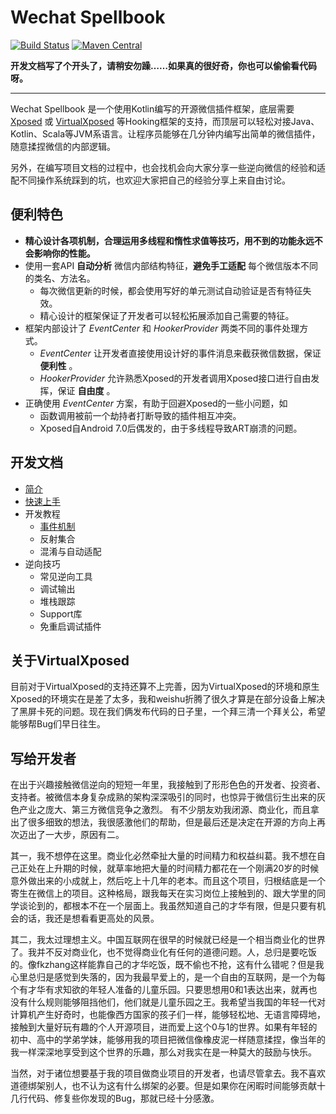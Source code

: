 # Wechat Spellbook

[![Build Status](https://travis-ci.org/Gh0u1L5/WechatSpellbook.svg?branch=master)](https://travis-ci.org/Gh0u1L5/WechatSpellbook) [![Maven Central](https://maven-badges.herokuapp.com/maven-central/com.github.gh0u1l5/wechat-spellbook/badge.svg)](https://maven-badges.herokuapp.com/maven-central/com.github.gh0u1l5/wechat-spellbook)

__开发文档写了个开头了，请稍安勿躁……如果真的很好奇，你也可以偷偷看代码呀。__

---

Wechat Spellbook 是一个使用Kotlin编写的开源微信插件框架，底层需要 [Xposed](https://forum.xda-developers.com/xposed) 或 [VirtualXposed](https://github.com/android-hacker/VirtualXposed) 等Hooking框架的支持，而顶层可以轻松对接Java、Kotlin、Scala等JVM系语言。让程序员能够在几分钟内编写出简单的微信插件，随意揉捏微信的内部逻辑。

另外，在编写项目文档的过程中，也会找机会向大家分享一些逆向微信的经验和适配不同操作系统踩到的坑，也欢迎大家把自己的经验分享上来自由讨论。

## 便利特色

* __精心设计各项机制，合理运用多线程和惰性求值等技巧，用不到的功能永远不会影响你的性能。__
* 使用一套API __自动分析__ 微信内部结构特征，__避免手工适配__ 每个微信版本不同的类名、方法名。
  - 每次微信更新的时候，都会使用写好的单元测试自动验证是否有特征失效。
  - 精心设计的框架保证了开发者可以轻松拓展添加自己需要的特征。
* 框架内部设计了 _EventCenter_ 和 _HookerProvider_ 两类不同的事件处理方式。
  - _EventCenter_ 让开发者直接使用设计好的事件消息来截获微信数据，保证 __便利性__ 。
  - _HookerProvider_ 允许熟悉Xposed的开发者调用Xposed接口进行自由发挥，保证 __自由度__ 。
* 正确使用 _EventCenter_ 方案，有助于回避Xposed的一些小问题，如
  - 函数调用被前一个劫持者打断导致的插件相互冲突。
  - Xposed自Android 7.0后偶发的，由于多线程导致ART崩溃的问题。

## 开发文档
* [简介](https://github.com/Gh0u1L5/WechatSpellbook/wiki/Home)
* [快速上手](https://github.com/Gh0u1L5/WechatSpellbook/wiki/快速上手)
* 开发教程
  - [事件机制](https://github.com/Gh0u1L5/WechatSpellbook/wiki/事件机制)
  - 反射集合
  - 混淆与自动适配
* 逆向技巧
  - 常见逆向工具
  - 调试输出
  - 堆栈跟踪
  - Support库
  - 免重启调试插件
  

## 关于VirtualXposed

目前对于VirtualXposed的支持还算不上完善，因为VirtualXposed的环境和原生Xposed的环境实在是差了太多，我和weishu折腾了很久才算是在部分设备上解决了黑屏卡死的问题。现在我们俩发布代码的日子里，一个拜三清一个拜关公，希望能够帮Bug们早日往生。

## 写给开发者

在出于兴趣接触微信逆向的短短一年里，我接触到了形形色色的开发者、投资者、支持者。被微信本身复杂成熟的架构深深吸引的同时，也惊异于微信衍生出来的灰色产业之庞大、第三方微信竞争之激烈。
有不少朋友劝我闭源、商业化，而且拿出了很多细致的想法，我很感激他们的帮助，但是最后还是决定在开源的方向上再次迈出了一大步，原因有二。

其一，我不想停在这里。商业化必然牵扯大量的时间精力和权益纠葛。我不想在自己正处在上升期的时候，就草率地把大量的时间精力都花在一个刚满20岁的时候意外做出来的小成就上，然后吃上十几年的老本。而且这个项目，归根结底是一个寄生在微信上的项目。这种格局，跟我每天在实习岗位上接触到的、跟大学里的同学谈论到的，都根本不在一个层面上。我虽然知道自己的才华有限，但是只要有机会的话，我还是想看看更高处的风景。

其二，我太过理想主义。中国互联网在很早的时候就已经是一个相当商业化的世界了。我并不反对商业化，也不觉得商业化有任何的道德问题。人，总归是要吃饭的。像fkzhang这样能靠自己的才华吃饭，既不偷也不抢，这有什么错呢？但是我心里总归是感觉到失落的，因为我最早爱上的，是一个自由的互联网，是一个为每个有才华有求知欲的年轻人准备的儿童乐园。只要思想用0和1表达出来，就再也没有什么规则能够阻挡他们，他们就是儿童乐园之王。我希望当我国的年轻一代对计算机产生好奇时，也能像西方国家的孩子们一样，能够轻松地、无语言障碍地，接触到大量好玩有趣的个人开源项目，进而爱上这个0与1的世界。如果有年轻的初中、高中的学弟学妹，能够用我的项目把微信像橡皮泥一样随意揉捏，像当年的我一样深深地享受到这个世界的乐趣，那么对我实在是一种莫大的鼓励与快乐。

当然，对于诸位想要基于我的项目做商业项目的开发者，也请尽管拿去。我不喜欢道德绑架别人，也不认为这有什么绑架的必要。但是如果你在闲暇时间能够贡献十几行代码、修复些你发现的Bug，那就已经十分感激。
